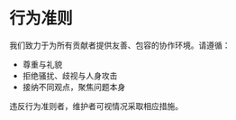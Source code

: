 # 行为准则

我们致力于为所有贡献者提供友善、包容的协作环境。请遵循：

- 尊重与礼貌
- 拒绝骚扰、歧视与人身攻击
- 接纳不同观点，聚焦问题本身

违反行为准则者，维护者可视情况采取相应措施。

